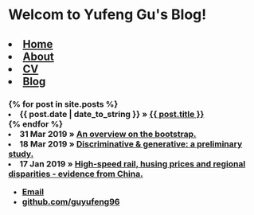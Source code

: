 # Welcom to Yufeng Gu's Blog!
<head>
<h2>
	<li><a href="/">Home</a></li>
		        	<li><a href="/about">About</a></li>
	        		<li><a href="/cv">CV</a></li>
	        		<li><a href="/blog">Blog</a></li>
<body>
<h3>
{% for post in site.posts %}
	    <li><span>{{ post.date | date_to_string }}</span> » <a href="{{ post.url }}" title="{{ post.title }}">{{ post.title }}</a></li>
	  {% endfor %}
		<li>31 Mar 2019 » <a href="{{site.baseurl}}/homework/hw2.pdf">An overview on the bootstrap.</a><br/>
		<li>18 Mar 2019 » <a href="{{site.baseurl}}/homework/hw1.pdf">Discriminative & generative: a preliminary study.</a><br/>
		<li>17 Jan 2019 » <a href="{{site.baseurl}}/article/High-Speed Rail, Housing Prices and Regional Disparities - Evidence from China.pdf">High-speed rail, husing prices and regional disparities - evidence from China.</a>

<footer>
	    		<ul>
	        		<li><a href="mailto:guyf96@qq.com">Email</a></li>
	        		<li><a href="https://github.com/guyufeng96">github.com/guyufeng96</a></li>
				</ul>
			</footer>
